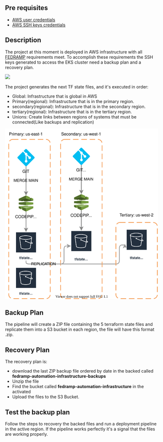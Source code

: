 ## Pre requisites
- [AWS user credentials](https://docs.aws.amazon.com/cli/latest/userguide/cli-configure-quickstart.html)
- [AWS SSH keys credentials](https://docs.aws.amazon.com/codecommit/latest/userguide/setting-up-ssh-unixes.html)

## Description
The project at this moment is deployed in AWS infrastructure with all [FEDRAMP](https://www.fedramp.gov/)
requirements meet. To accomplish these requirements the SSH keys generated to access the EKS cluster need a backup plan and a recovery plan.

![](../diagrams/workflows/backups/stages.drawio.svg)

The project generates the next TF state files, and it's executed in order:
- Global: Infrastructure that is global in AWS
- Primary(regional): Infrastructure that is in the primary region.
- secondary(regional): Infrastructure that is in the secondary region.
- tertiary(regional): Infrastructure that is in the tertiary region.
- Unions: Create links between regions of systems that must be connected(Like backups and replication)

![](../diagrams/workflows/backups/terraform.drawio.svg)

## Backup Plan
The pipeline will create a ZIP file containing the 5 terraform state files and replicate them into a S3 bucket in each region, the file will have this format 
<date><hour>.zip. 

## Recovery Plan
The recovery plan is:
- download the last ZIP backup file ordered by date in the backed called **fedramp-automation-infrastructure-backups** 
- Unzip the file
- Find the bucket called **fedramp-automation-infrastructure** in the activated
- Upload the files to the S3 Bucket.

## Test the backup plan
Follow the steps to recovery the backed files and run a deployment pipeline in the active region. If the pipeline works perfectly it's a signal that the files are working properly.
